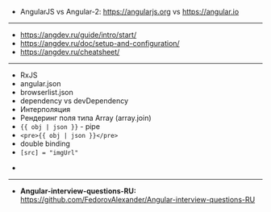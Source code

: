 - AngularJS vs Angular-2: https://angularjs.org vs https://angular.io
-------------------------------
- https://angdev.ru/guide/intro/start/
- https://angdev.ru/doc/setup-and-configuration/
- https://angdev.ru/cheatsheet/
-------------------------------
- RxJS
- angular.json
- browserlist.json
- dependency vs devDependency
- Интерполяция
- Рендеринг поля типа Array (array.join)
- ```{{ obj | json }}``` - pipe
- ```<pre>{{ obj | json }}</pre>```
- double binding
- ```[src] = "imgUrl"```
- ```(click) = 
-------------------------------
- **Angular-interview-questions-RU:** https://github.com/FedorovAlexander/Angular-interview-questions-RU
